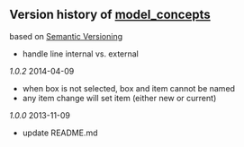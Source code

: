 ## Version history of [model_concepts](https://github.com/dzenanr/model_concepts)

based on [Semantic Versioning](http://semver.org/)


+ handle line internal vs. external 

*1.0.2* 2014-04-09

+ when box is not selected, box and item cannot be named
+ any item change will set item (either new or current)

*1.0.0* 2013-11-09

+ update README.md


